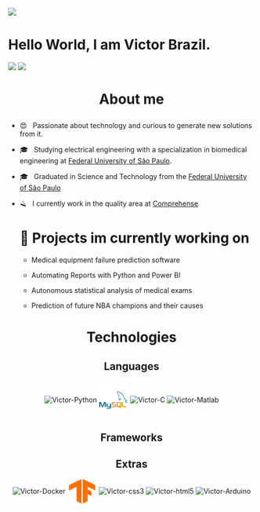 ![](https://komarev.com/ghpvc/?username=VictorBrLima&color=006bed) 
# Hello World, I am Victor Brazil.

  <a href = "mailto:victor.br.lima@gmail.com"><img src="https://img.shields.io/badge/-Gmail-%23333?style=for-the-badge&logo=gmail&logoColor=white" target="_blank"></a>
  <a href="https://www.linkedin.com/in/victorbrlima/" target="_blank"><img src="https://img.shields.io/badge/-LinkedIn-%230077B5?style=for-the-badge&logo=linkedin&logoColor=white" target="_blank"></a> 

 # <p align=center>  About me 

- 😍 &nbsp; Passionate about technology and curious to generate new solutions from it.
- 🎓 &nbsp; Studying electrical engineering with a specialization in biomedical engineering at <a href="https://www.unifesp.br/campus/sjc/">Federal University of São Paulo</a>.
- 🎓 &nbsp; Graduated in Science and Technology from the <a href="https://www.unifesp.br/campus/sjc/"> Federal University of São Paulo </a>
- 🪒 &nbsp; I currently work in the quality area at <a href="https://www.comprehense.com.br/"> Comprehense </a>
  
  # 🚀 Projects im currently working on
   
   
  - Medical equipment failure prediction software
  
  - Automating Reports with Python and Power BI
    
  - Autonomous statistical analysis of medical exams
  
  - Prediction of future NBA champions and their causes   
   
   
 # <p align=center> Technologies

  ## <p align=center> Languages

  <div style="display: inline_block" align=center>
  <img align="center" alt="Victor-Python" height="50" width="60" src="https://cdn.jsdelivr.net/gh/devicons/devicon/icons/python/python-original.svg" />
  <img align="center" alt= "Victor-MySQL" height="70" width="60" src="https://github.com/devicons/devicon/blob/v2.14.0/icons/mysql/mysql-original-wordmark.svg" />
  <img align="center" alt="Victor-C" height="50" width="60" src="https://cdn.jsdelivr.net/gh/devicons/devicon/icons/c/c-original.svg">
  <img align="center" alt="Victor-Matlab" height="50" width="60" src="https://cdn.jsdelivr.net/gh/devicons/devicon/icons/matlab/matlab-original.svg" />
 </div>
 
   ## <p align=center>  Frameworks

  <div style="display: inline_block" align=center>

    
   ## Extras

  <div style="display: inline_block" align=center>
  <img align="center" alt="Victor-Docker" height="50" width="60" src="https://cdn.jsdelivr.net/gh/devicons/devicon/icons/docker/docker-plain-wordmark.svg" />
  <img align="center" alt="Victor-Tensor" height="50" width="60" src="https://github.com/devicons/devicon/blob/v2.14.0/icons/tensorflow/tensorflow-original.svg" />
  <img align="center" alt= "Victor-css3" height="50" width="60" src="https://cdn.jsdelivr.net/gh/devicons/devicon/icons/css3/css3-original.svg" />
  <img align="center" alt="Victor-html5" height="50" width="60"src="https://cdn.jsdelivr.net/gh/devicons/devicon/icons/html5/html5-original.svg" />
  <img align="center" alt="Victor-Arduino" height="50" width="60" src="https://cdn.jsdelivr.net/gh/devicons/devicon/icons/arduino/arduino-original-wordmark.svg">
 </div>

